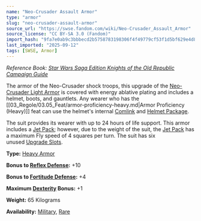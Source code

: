 ```yaml
---
name: "Neo-Crusader Assault Armor"
type: "armor"
slug: "neo-crusader-assault-armor"
source_url: "https://swse.fandom.com/wiki/Neo-Crusader_Assault_Armor"
source_license: "CC BY-SA 3.0 (Fandom)"
import_hash: "9fa7e0ab9c3bbbecd2b5758783198306f4f49779cf53f1d5bf629e4d8191ca18"
last_imported: "2025-09-12"
tags: [SWSE, Armor]
---
```

*Reference Book: [Star Wars Saga Edition Knights of the Old Republic Campaign Guide](https://swse.fandom.com/wiki/Star_Wars_Saga_Edition_Knights_of_the_Old_Republic_Campaign_Guide)*

The armor of the Neo-Crusader shock troops, this upgrade of the [Neo-Crusader Light Armor](https://swse.fandom.com/wiki/Neo-Crusader_Light_Armor) is covered with energy ablative plating and includes a helmet, boots, and gauntlets. Any wearer who has the [[03_Regole/03.05_Feat/armor-proficiency-heavy.md|Armor Proficiency (Heavy)]] feat can use the helmet's internal [Comlink](https://swse.fandom.com/wiki/Comlink) and [Helmet Package](https://swse.fandom.com/wiki/Helmet_Package).

The suit provides its wearer with up to 24 hours of life support. This armor includes a [Jet Pack](https://swse.fandom.com/wiki/Jet_Pack); however, due to the weight of the suit, the [Jet Pack](https://swse.fandom.com/wiki/Jet_Pack) has a maximum Fly speed of 4 squares per turn. The suit has six unused [Upgrade Slots](https://swse.fandom.com/wiki/Upgrade_Slots).

**Type:** [Heavy Armor](https://swse.fandom.com/wiki/Heavy_Armor)

**Bonus to [Reflex Defense](https://swse.fandom.com/wiki/Reflex_Defense):** +10

**Bonus to [Fortitude Defense](https://swse.fandom.com/wiki/Fortitude_Defense):** +4

**Maximum [Dexterity](https://swse.fandom.com/wiki/Dexterity) Bonus:** +1

**Weight:** 65 Kilograms

**Availability:** [Military](https://swse.fandom.com/wiki/Military), [Rare](https://swse.fandom.com/wiki/Rare)